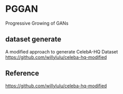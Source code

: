 # PGGAN
Progressive Growing of GANs

## dataset generate
A modified approach to generate CelebA-HQ Dataset
https://github.com/willylulu/celeba-hq-modified

## Reference
https://github.com/willylulu/celeba-hq-modified
